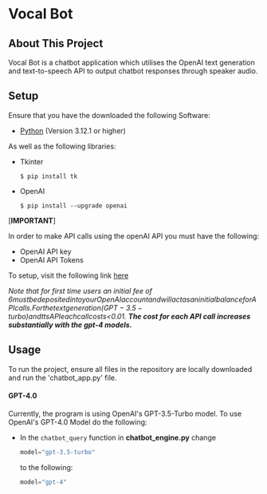 # Vocal Bot

## About This Project
Vocal Bot is a chatbot application which utilises the OpenAI text generation and text-to-speech API to output chatbot responses through speaker audio.

## Setup

Ensure that you have the downloaded the following Software:
- [Python](https://www.python.org/downloads/) (Version 3.12.1 or higher)

As well as the following libraries:
- Tkinter
  
  ```
  $ pip install tk
  ```
- OpenAI
  
  ```
  $ pip install --upgrade openai
  ```

[**IMPORTANT**]

In order to make API calls using the openAI API you must have the following:
  - OpenAI API key
  - OpenAI API Tokens

To setup, visit the following link [here](https://platform.openai.com/docs/quickstart?context=python)

*Note that for first time users an initial fee of $6 must be deposited into your OpenAI account and will act as an initial balance for API calls. For the text generation (GPT-3.5-turbo) and tts API
each call costs <$0.01.
**The cost for each API call increases substantially with the gpt-4 models.***

## Usage

To run the project, ensure all files in the repository are locally downloaded and run the 'chatbot_app.py' file.

#### GPT-4.0

Currently, the program is using OpenAI's GPT-3.5-Turbo model. To use OpenAI's GPT-4.0 Model do the following:

- In the `chatbot_query` function in **chatbot_engine.py** change
  
  ```python
  model="gpt-3.5-turbo"
  ```
  
  to the following:
  ```python
  model="gpt-4"
  ```
